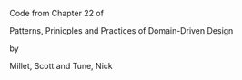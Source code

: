 Code from Chapter 22 of

Patterns, Prinicples and Practices of Domain-Driven Design

by

Millet, Scott and Tune, Nick
